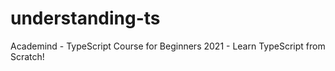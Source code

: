 # understanding-ts
Academind - TypeScript Course for Beginners 2021 - Learn TypeScript from Scratch!
